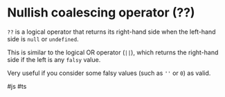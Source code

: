 # Nullish coalescing operator (??)

`??` is a logical operator that returns its right-hand side when the left-hand side is `null` or `undefined`.

This is similar to the logical OR operator (`||`), which returns the right-hand side if the left is any `falsy` value.

Very useful if you consider some falsy values (such as `''` or `0`) as valid.

#js
#ts